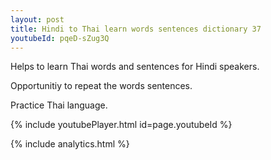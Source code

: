 ```yaml
---
layout: post
title: Hindi to Thai learn words sentences dictionary 37 
youtubeId: pqeD-sZug3Q
---
```

 
 
Helps to learn Thai words and sentences for Hindi speakers.

Opportunitiy to repeat the words sentences. 

Practice Thai language. 
 
{% include youtubePlayer.html id=page.youtubeId %}
 
 
{% include analytics.html %}